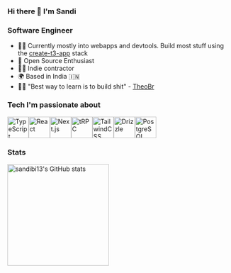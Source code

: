 ### Hi there 👋 I'm Sandi

### Software Engineer

- 👨‍💻 Currently mostly into webapps and devtools. Build most stuff using the [create-t3-app](https://www.github.com/nexxeln/create-t3-app) stack
- 🤝 Open Source Enthusiast
- 👷‍♂️ Indie contractor
- 🌍 Based in India 🇮🇳
- 🧑‍🏫 "Best way to learn is to build shit" - [TheoBr](https://www.twitter.com/t3dotgg)

### Tech I'm passionate about

<div style="display: flex;">
  <a href="https://typescriptlang.org/"><img src="https://cdn.simpleicons.org/typescript" width="48" height="48" alt="TypeScript" /></a>
  <a href="https://react.dev/"><img src="https://cdn.simpleicons.org/react" width="48" height="48" alt="React" /></a>
  <a href="https://nextjs.org/"><img src="https://cdn.simpleicons.org/nextdotjs" width="48" height="48" alt="Next.js" /></a>
  <a href="https://trpc.io/"><img src="https://cdn.simpleicons.org/trpc" width="48" height="48" alt="tRPC"/></a>
  <a href="https://tailwindcss.com/"><img src="https://cdn.simpleicons.org/tailwindcss" width="48" height="48" alt="TailwindCSS" /></a>
  <a href="https://orm.drizzle.team/"><img src="https://cdn.simpleicons.org/drizzle" width="48" height="48" alt="Drizzle" /></a>
  <a href="https://postgresql.org/"><img src="https://cdn.simpleicons.org/postgresql" width="48" height="48" alt="PostgreSQL" /></a>
</div>

### Stats

<div style="display: flex;"> 
  <img src="https://github-readme-stats.vercel.app/api?username=sandibi13&show_icons=true&hide=&count_private=true&title_color=0891b2&text_color=e4e4e7&icon_color=0891b2&bg_color=3f3f46&hide_border=true&show_icons=true" alt="sandibi13's GitHub stats" height="229" />
</div>
